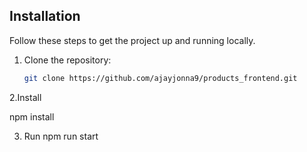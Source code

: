 ## Installation

Follow these steps to get the project up and running locally.

1. Clone the repository:

   ```bash
   git clone https://github.com/ajayjonna9/products_frontend.git

2.Install

  npm install

3. Run
  npm run start